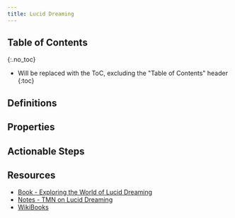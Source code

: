 ```yaml
---
title: Lucid Dreaming
---
```


## Table of Contents
{:.no_toc}

* Will be replaced with the ToC, excluding the "Table of Contents" header
{:toc}

## Definitions


## Properties


## Actionable Steps


## Resources
* [Book - Exploring the World of Lucid Dreaming](../books/stephen-laberge--exploring-the-world-of-lucid-dreaming)
* [Notes - TMN on Lucid Dreaming](https://www.scribd.com/document/205599418/TMN-s-Misconception-Cleaner-Lucid-Dreaming-101)
* [WikiBooks](https://en.wikibooks.org/wiki/Lucid_Dreaming)
